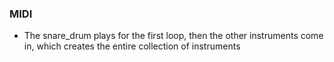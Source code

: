### MIDI

- The snare_drum plays for the first loop, then the other instruments come in, which creates the entire collection of instruments